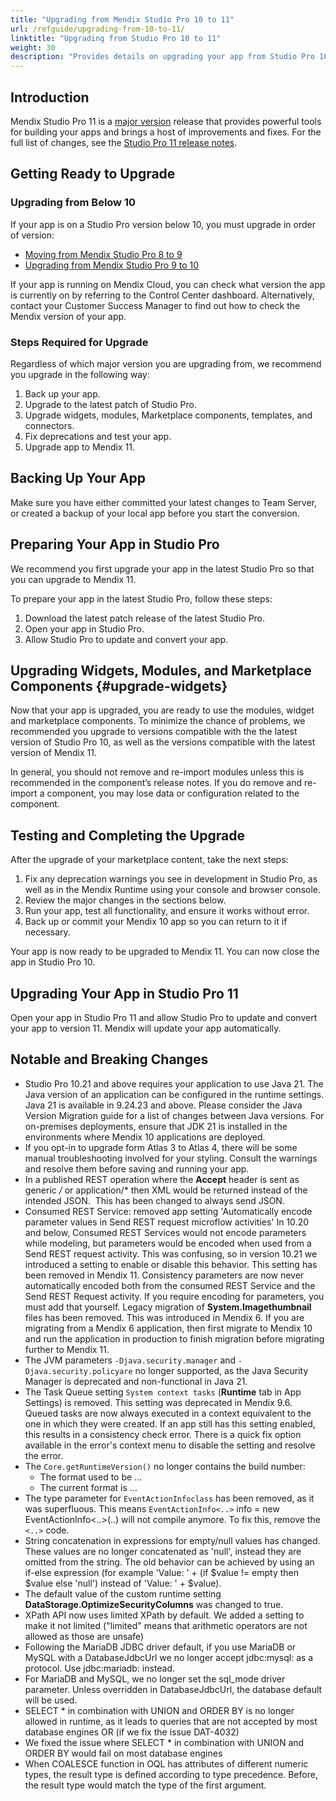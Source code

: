 ```yaml
---
title: "Upgrading from Mendix Studio Pro 10 to 11"
url: /refguide/upgrading-from-10-to-11/
linktitle: "Upgrading from Studio Pro 10 to 11"
weight: 30
description: "Provides details on upgrading your app from Studio Pro 10 to Studio Pro 11, including sections on converting your app and deprecated features."
---
```


## Introduction

Mendix Studio Pro 11 is a [major version](/releasenotes/studio-pro/lts-mts/#major-version) release that provides powerful tools for building your apps and brings a host of improvements and fixes. For the full list of changes, see the [Studio Pro 11 release notes](/releasenotes/studio-pro/11.0/).

## Getting Ready to Upgrade

### Upgrading from Below 10

If your app is on a Studio Pro version below 10, you must upgrade in order of version: 

* [Moving from Mendix Studio Pro 8 to 9](/refguide9/upgrading-from-8-to-9/)
* [Upgrading from Mendix Studio Pro 9 to 10](/refguide10/upgrading-from-9-to-10/)

If your app is running on Mendix Cloud, you can check what version the app is currently on by referring to the Control Center dashboard. Alternatively, contact your Customer Success Manager to find out how to check the Mendix version of your app.

### Steps Required for Upgrade

Regardless of which major version you are upgrading from, we recommend you upgrade in the following way:

1. Back up your app.
1. Upgrade to the latest patch of Studio Pro.
1. Upgrade widgets, modules, Marketplace components, templates, and connectors.
1. Fix deprecations and test your app.
1. Upgrade app to Mendix 11.

## Backing Up Your App

Make sure you have either committed your latest changes to Team Server, or created a backup of your local app before you start the conversion.

## Preparing Your App in Studio Pro 

We recommend you first upgrade your app in the latest Studio Pro so that you can upgrade to Mendix 11.

To prepare your app in the latest Studio Pro, follow these steps:

1. Download the latest patch release of the latest Studio Pro.
1. Open your app in Studio Pro.
1. Allow Studio Pro to update and convert your app.

## Upgrading Widgets, Modules, and Marketplace Components {#upgrade-widgets}

Now that your app is upgraded, you are ready to use the modules, widget and marketplace components. To minimize the chance of problems, we recommended you upgrade to versions compatible with the the latest version of Studio Pro 10, as well as the versions compatible with the latest version of Mendix 11.

In general, you should not remove and re-import modules unless this is recommended in the component’s release notes. If you do remove and re-import a component, you may lose data or configuration related to the component.

## Testing and Completing the Upgrade

After the upgrade of your marketplace content, take the next steps:

1. Fix any deprecation warnings you see in development in Studio Pro, as well as in the Mendix Runtime using your console and browser console.
1. Review the major changes in the sections below.
1. Run your app, test all functionality, and ensure it works without error.
1. Back up or commit your Mendix 10 app so you can return to it if necessary.

Your app is now ready to be upgraded to Mendix 11. You can now close the app in Studio Pro 10.

## Upgrading Your App in Studio Pro 11

Open your app in Studio Pro 11 and allow Studio Pro to update and convert your app to version 11. Mendix will update your app automatically.

## Notable and Breaking Changes

* Studio Pro 10.21 and above requires your application to use Java 21. The Java version of an application can be configured in the runtime settings. Java 21 is available in 9.24.23 and above. Please consider the Java Version Migration guide for a list of changes between Java versions. For on-premises deployments, ensure that JDK 21 is installed in the environments where Mendix 10 applications are deployed.
* If you opt-in to upgrade form Atlas 3 to Atlas 4, there will be some manual troubleshooting involved for your styling. Consult the warnings and resolve them before saving and running your app.
* In a published REST operation where the **Accept** header is sent as generic */* or application/* then XML would be returned instead of the intended JSON.  This has been changed to always send JSON.
* Consumed REST Service: removed app setting 'Automatically encode parameter values in Send REST request microflow activities' In 10.20 and below, Consumed REST Services would not encode parameters while modeling, but parameters would be encoded when used from a Send REST request activity. This was confusing, so in version 10.21 we introduced a setting to enable or disable this behavior. This setting has been removed in Mendix 11. Consistency parameters are now never automatically encoded both from the consumed REST Service and the Send REST Request activity. If you require encoding for parameters, you must add that yourself. Legacy migration of **System.Imagethumbnail** files has been removed. This was introduced in Mendix 6. If you are migrating from a Mendix 6 application, then first migrate to Mendix 10 and run the application in production to finish migration before migrating further to Mendix 11.
* The JVM parameters `-Djava.security.manager` and `-Djava.security.policyare` no longer supported, as the Java Security Manager is deprecated and non-functional in Java 21.
* The Task Queue setting `System context tasks` (**Runtime** tab in App Settings) is removed. This setting was deprecated in Mendix 9.6. Queued tasks are now always executed in a context equivalent to the one in which they were created. If an app still has this setting enabled, this results in a consistency check error. There is a quick fix option available in the error's context menu to disable the setting and resolve the error.
* The `Core.getRuntimeVersion()` no longer contains the build number:
    * The format used to be <major>.<minor>.<patch>.<build>
    * The current format is <major>.<minor>.<patch>. 
* The type parameter for `EventActionInfoclass` has been removed, as it was superfluous. This means `EventActionInfo<..>` info = new EventActionInfo<..>(..) will not compile anymore. To fix this, remove the `<..>` code.
* String concatenation in expressions for empty/null values has changed. These values are no longer concatenated as 'null', instead they are omitted from the string. The old behavior can be achieved by using an if-else expression (for example 'Value: ' + (if $value != empty then $value else 'null') instead of 'Value: ' + $value).
* The default value of the custom runtime setting **DataStorage.OptimizeSecurityColumns** was changed to true.
* XPath API now uses limited XPath by default. We added a setting to make it not limited ("limited" means that arithmetic operators are not allowed as those are unsafe)
* Following the MariaDB JDBC driver default, if you use MariaDB or MySQL with a DatabaseJdbcUrl we no longer accept jdbc:mysql: as a protocol. Use jdbc:mariadb: instead.
* For MariaDB and MySQL, we no longer set the sql_mode driver parameter. Unless overridden in DatabaseJdbcUrl, the database default will be used.
* SELECT * in combination with UNION and ORDER BY is no longer allowed in runtime, as it leads to queries that are not accepted by most database engines
OR (if we fix the issue DAT-4032)
* We fixed the issue where SELECT * in combination with UNION and ORDER BY would fail on most database engines
* When COALESCE function in OQL has attributes of different numeric types, the result type is defined according to type precedence. Before, the result type would match the type of the first argument.
